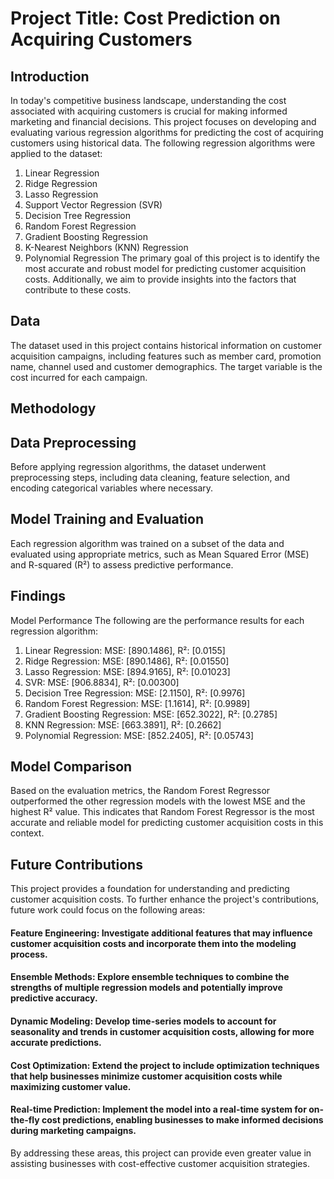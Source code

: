 # Project Title: Cost Prediction on Acquiring Customers

## Introduction
In today's competitive business landscape, understanding the cost associated with acquiring customers is crucial for making informed marketing and financial decisions. This project focuses on developing and evaluating various regression algorithms for predicting the cost of acquiring customers using historical data. The following regression algorithms were applied to the dataset:
1.	Linear Regression
2.	Ridge Regression
3.	Lasso Regression
4.	Support Vector Regression (SVR)
5.	Decision Tree Regression
6.	Random Forest Regression
7.	Gradient Boosting Regression
8.	K-Nearest Neighbors (KNN) Regression
9.	Polynomial Regression
The primary goal of this project is to identify the most accurate and robust model for predicting customer acquisition costs. Additionally, we aim to provide insights into the factors that contribute to these costs.

## Data
The dataset used in this project contains historical information on customer acquisition campaigns, including features such as member card, promotion name, channel used and customer demographics. The target variable is the cost incurred for each campaign.

## Methodology
## Data Preprocessing
Before applying regression algorithms, the dataset underwent preprocessing steps, including data cleaning, feature selection, and encoding categorical variables where necessary.

## Model Training and Evaluation
Each regression algorithm was trained on a subset of the data and evaluated using appropriate metrics, such as Mean Squared Error (MSE) and R-squared (R²) to assess predictive performance.

## Findings
Model Performance
The following are the performance results for each regression algorithm:
1.	Linear Regression: MSE: [890.1486], R²: [0.0155]
2.	Ridge Regression: MSE: [890.1486], R²: [0.01550]
3.	Lasso Regression: MSE: [894.9165], R²: [0.01023]
4.	SVR: MSE: [906.8834], R²: [0.00300]
5.	Decision Tree Regression: MSE: [2.1150], R²: [0.9976]
6.	Random Forest Regression: MSE: [1.1614], R²: [0.9989]
7.	Gradient Boosting Regression: MSE: [652.3022], R²: [0.2785]
8.	KNN Regression: MSE: [663.3891], R²: [0.2662]
9.	Polynomial Regression: MSE: [852.2405], R²: [0.05743]
   
## Model Comparison
Based on the evaluation metrics, the Random Forest Regressor outperformed the other regression models with the lowest MSE and the highest R² value. This indicates that Random Forest Regressor is the most accurate and reliable model for predicting customer acquisition costs in this context.

## Future Contributions
This project provides a foundation for understanding and predicting customer acquisition costs. To further enhance the project's contributions, future work could focus on the following areas:
#### Feature Engineering: Investigate additional features that may influence customer acquisition costs and incorporate them into the modeling process.
#### Ensemble Methods: Explore ensemble techniques to combine the strengths of multiple regression models and potentially improve predictive accuracy.
#### Dynamic Modeling: Develop time-series models to account for seasonality and trends in customer acquisition costs, allowing for more accurate predictions.
#### Cost Optimization: Extend the project to include optimization techniques that help businesses minimize customer acquisition costs while maximizing customer value.
#### Real-time Prediction: Implement the model into a real-time system for on-the-fly cost predictions, enabling businesses to make informed decisions during marketing campaigns.
By addressing these areas, this project can provide even greater value in assisting businesses with cost-effective customer acquisition strategies.
